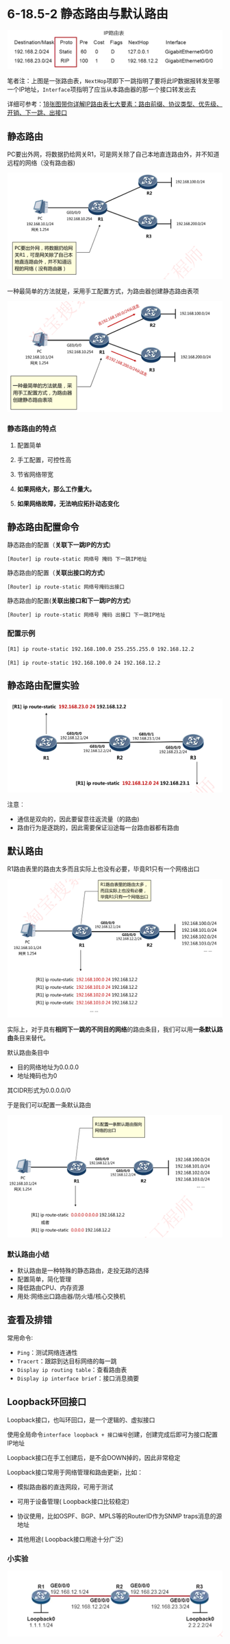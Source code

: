 # 6-18.5-2 静态路由与默认路由

![image-20231006222911142](./assets/image-20231006222911142.png)

笔者注：上图是一张路由表，`NextHop`项即下一跳指明了要将此IP数据报转发至哪一个IP地址，`Interface`项指明了应当从本路由器的那一个接口转发出去

详细可参考：[18张图带你详解IP路由表七大要素：路由前缀、协议类型、优先级、开销、下一跳、出接口](https://cloud.tencent.com/developer/article/1875682)

## 静态路由

PC要出外网，将数据扔给网关R1，可是网关除了自己本地直连路由外，并不知道远程的网络（没有路由器)

![image-20231006164729529](./assets/image-20231006164729529.png)

一种最简单的方法就是，采用手工配置方式，为路由器创建静态路由表项

![image-20231006164803783](./assets/image-20231006164803783.png)

### 静态路由的特点

1. 配置简单

2. 手工配置，可控性高

3. 节省网络带宽

4. **如果网络大，那么工作量大。**

5. **如果网络故障，无法响应拓扑动态变化**

## 静态路由配置命令

静态路由的配置（**关联下一跳IP的方式**)

```shell
[Router] ip route-static 网络号 掩码 下一跳IP地址
```

静态路由的配置（**关联出接口的方式**)

```shell
[Router] ip route-static 网络号掩码出接口
```

静态路由的配置(**关联出接口和下一跳IP的方式**)

```shell
[Router] ip route-static 网络号 掩码 出接口 下一跳IP地址
```

### 配置示例

```shell
[R1] ip route-static 192.168.100.0 255.255.255.0 192.168.12.2

[R1] ip route-static 192.168.100.0 24 192.168.12.2
```

## 静态路由配置实验

![image-20231006223754039](./assets/image-20231006223754039.png)

注意︰

- 通信是双向的，因此要留意往返流量（的路由)
- 路由行为是逐跳的，因此需要保证沿途每一台路由器都有路由

## 默认路由

R1路由表里的路由太多而且实际上也没有必要，毕竟R1只有一个网络出口

![image-20231006223905809](./assets/image-20231006223905809.png)

实际上，对于具有**相同下一跳的不同目的网络**的路由条目，我们可以用**一条默认路由**条目来替代。

默认路由条目中

- 目的网络地址为0.0.0.0
- 地址掩码也为0

其CIDR形式为0.0.0.0/0

于是我们可以配置一条默认路由

![image-20231006224017770](./assets/image-20231006224017770.png)

### 默认路由小结

- 默认路由是一种特殊的静态路由，走投无路的选择
- 配置简单，简化管理
- 降低路由CPU、内存资源
- 用处∶网络出口路由器/防火墙/核心交换机

## 查看及排错

常用命令∶

- `Ping`：测试网络连通性
- `Tracert`：跟踪到达目标网络的每一跳
- `Display ip routing table`：查看路由表
- `Display ip interface brief`：接口消息摘要

## Loopback环回接口

Loopback接口，也叫环回口，是一个逻辑的、虚拟接口

使用全局命令`interface loopback + 接口编号`创建，创建完成后即可为接口配置IP地址

Loopback接口在手工创建后，是不会DOWN掉的，因此非常稳定

Loopback接口常用于网络管理和路由更新，比如：

- 模拟路由器的直连网段，可用于测试

- 可用于设备管理( Loopback接口比较稳定)

- 协议使用，比如OSPF、BGP、MPLS等的RouterID作为SNMP traps消息的源地址

- 其他用途( Loopback接口用途十分广泛)

### 小实验

![image-20231006224524862](./assets/image-20231006224524862.png)